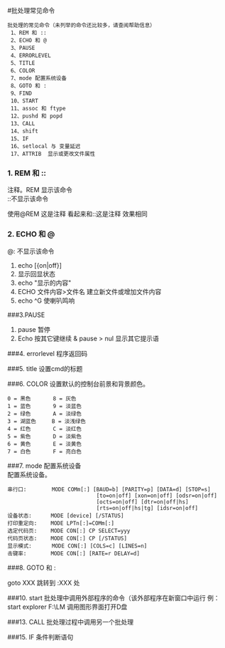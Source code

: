 


#批处理常见命令
	
	批处理的常见命令（未列举的命令还比较多，请查阅帮助信息）
     1、REM 和 ::
     2、ECHO 和 @
     3、PAUSE
     4、ERRORLEVEL
     5、TITLE
     6、COLOR
     7、mode 配置系统设备
     8、GOTO 和 :
     9、FIND
     10、START
     11、assoc 和 ftype
     12、pushd 和 popd
     13、CALL
     14、shift
     15、IF
     16、setlocal 与 变量延迟
     17、ATTRIB  显示或更改文件属性
### 1. REM 和 ::
注释。REM 显示该命令  
::不显示该命令

使用@REM 这是注释 看起来和::这是注释 效果相同

### 2. ECHO 和 @
@: 不显示该命令  
1. echo [{on|off}]  
2. 显示回显状态  
3. echo "显示的内容"  
4. ECHO 文件内容>文件名 建立新文件或增加文件内容  
5. echo ^G 使喇叭鸣响 

###3.PAUSE

1. pause 暂停
2. Echo 按其它键继续 & pause > nul  显示其它提示语

###4. errorlevel
程序返回码

###5. title
设置cmd的标题

###6. COLOR
设置默认的控制台前景和背景颜色。 
	
	0 = 黑色       8 = 灰色
    1 = 蓝色       9 = 淡蓝色
    2 = 绿色       A = 淡绿色
    3 = 湖蓝色     B = 淡浅绿色
    4 = 红色       C = 淡红色
    5 = 紫色       D = 淡紫色
    6 = 黄色       E = 淡黄色
    7 = 白色       F = 亮白色

###7. mode 配置系统设备  
配置系统设备。
	
	串行口:　　　   MODE COMm[:] [BAUD=b] [PARITY=p] [DATA=d] [STOP=s]
                                [to=on|off] [xon=on|off] [odsr=on|off]
                                [octs=on|off] [dtr=on|off|hs]
                                [rts=on|off|hs|tg] [idsr=on|off]
	设备状态:      MODE [device] [/STATUS]
	打印重定向:　　 MODE LPTn[:]=COMm[:]
	选定代码页:　　 MODE CON[:] CP SELECT=yyy
	代码页状态:　　 MODE CON[:] CP [/STATUS]
	显示模式:　　   MODE CON[:] [COLS=c] [LINES=n]
	击键率:　      MODE CON[:] [RATE=r DELAY=d]

###8. GOTO 和 :

goto XXX  跳转到 :XXX 处

###10. start
批处理中调用外部程序的命令（该外部程序在新窗口中运行
例：start explorer F:\LM
调用图形界面打开D盘

###13. CALL
批处理过程中调用另一个批处理

###15. IF
条件判断语句
